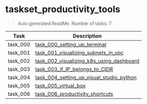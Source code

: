 # taskset_productivity_tools

> Auto generated ReadMe. Number of tasks: 7

| Task     | Description                                                                                                     |
|----------|-----------------------------------------------------------------------------------------------------------------|
| task_000 | [task_000_setting_up_terminal](taskset_productivity_tools/task_000_setting_up_terminal)                         |
| task_001 | [task_001_visualizing_subnets_in_vpc](taskset_productivity_tools/task_001_visualizing_subnets_in_vpc)           |
| task_002 | [task_002_visualizing_k8s_using_dashboard](taskset_productivity_tools/task_002_visualizing_k8s_using_dashboard) |
| task_003 | [task_003_if_IP_belongs_to_CIDR](taskset_productivity_tools/task_003_if_IP_belongs_to_CIDR)                     |
| task_004 | [task_004_setting_up_visual_studio_python](taskset_productivity_tools/task_004_setting_up_visual_studio_python) |
| task_005 | [task_005_virtual_box](taskset_productivity_tools/task_005_virtual_box)                                         |
| task_006 | [task_006_productivity_shortcuts](taskset_productivity_tools/task_006_productivity_shortcuts)                   |
